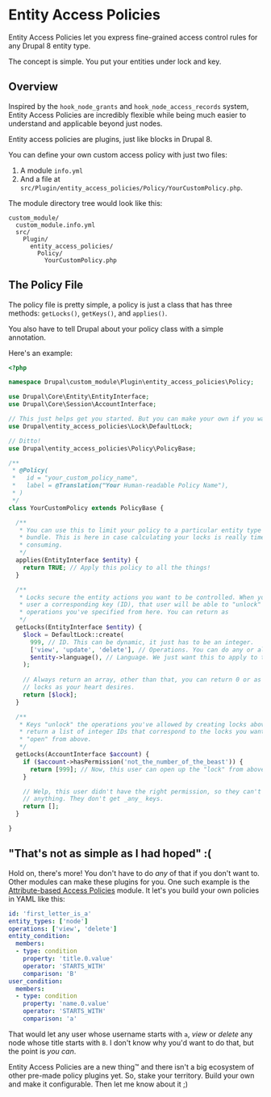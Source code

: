 # Entity Access Policies

Entity Access Policies let you express fine-grained access control rules for any Drupal 8 entity type.

The concept is simple. You put your entities under lock and key.

## Overview

Inspired by the `hook_node_grants` and `hook_node_access_records` system, Entity Access Policies are incredibly flexible while being much easier to understand and applicable beyond just nodes.

Entity access policies are plugins, just like blocks in Drupal 8.

You can define your own custom access policy with just two files:

1. A module `info.yml`
1. And a file at `src/Plugin/entity_access_policies/Policy/YourCustomPolicy.php`.

The module directory tree would look like this:

```
custom_module/
  custom_module.info.yml
  src/
    Plugin/
      entity_access_policies/
        Policy/
          YourCustomPolicy.php
```

## The Policy File

The policy file is pretty simple, a policy is just a class that has three methods: `getLocks()`, `getKeys()`, and `applies()`.

You also have to tell Drupal about your policy class with a simple annotation.

Here's an example:

```php
<?php

namespace Drupal\custom_module\Plugin\entity_access_policies\Policy;

use Drupal\Core\Entity\EntityInterface;
use Drupal\Core\Session\AccountInterface;

// This just helps get you started. But you can make your own if you want.
use Drupal\entity_access_policies\Lock\DefaultLock; 

// Ditto!
use Drupal\entity_access_policies\Policy\PolicyBase; 

/**
 * @Policy(
 *   id = "your_custom_policy_name",
 *   label = @Translation("Your Human-readable Policy Name"),
 * )
 */
class YourCustomPolicy extends PolicyBase {

  /**
   * You can use this to limit your policy to a particular entity type or
   * bundle. This is here in case calculating your locks is really time
   * consuming.
   */
  applies(EntityInterface $entity) {
    return TRUE; // Apply this policy to all the things!
  }

  /**
   * Locks secure the entity actions you want to be controlled. When you give a
   * user a corresponding key (ID), that user will be able to "unlock" all the
   * operations you've specified from here. You can return as 
   */
  getLocks(EntityInterface $entity) {
    $lock = DefaultLock::create(
      999, // ID. This can be dynamic, it just has to be an integer.
      ['view', 'update', 'delete'], // Operations. You can do any or all of these.
      $entity->language(), // Language. We just want this to apply to the default langauge.
    );
    
    // Always return an array, other than that, you can return 0 or as many
    // locks as your heart desires.
    return [$lock];
  }

  /**
   * Keys "unlock" the operations you've allowed by creating locks above. Just
   * return a list of integer IDs that correspond to the locks you want to
   * "open" from above.
   */
  getLocks(AccountInterface $account) {
    if ($account->hasPermission('not_the_number_of_the_beast')) {
      return [999]; // Now, this user can open up the "lock" from above.
    }

    // Welp, this user didn't have the right permission, so they can't open
    // anything. They don't get _any_ keys.
    return [];
  }

}
```

## "That's not as simple as I had hoped" :(

Hold on, there's more! You don't have to do _any_ of that if you don't want to.
Other modules can make these plugins for you. One such example is the [Attribute-based Access Policies](https://github.com/gabesullice/attribute_access_policies) module. It let's you build your own policies in YAML like this:

```yaml
id: 'first_letter_is_a'
entity_types: ['node']
operations: ['view', 'delete']
entity_condition:
  members:
  - type: condition
    property: 'title.0.value'
    operator: 'STARTS_WITH'
    comparison: 'B'
user_condition:
  members:
  - type: condition
    property: 'name.0.value'
    operator: 'STARTS_WITH'
    comparison: 'a'
```

That would let any user whose username starts with `a`, _view_ or _delete_ any node whose title starts with `B`. I don't know why you'd want to do that, but the point is _you can_.

Entity Access Policies are a new thing&trade; and there isn't a big ecosystem of other pre-made policy plugins yet. So, stake your territory. Build your own and make it configurable. Then let me know about it ;)
